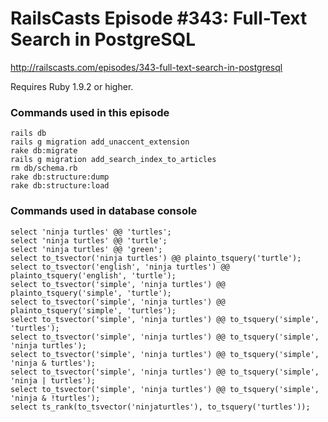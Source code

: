 # RailsCasts Episode #343: Full-Text Search in PostgreSQL

http://railscasts.com/episodes/343-full-text-search-in-postgresql

Requires Ruby 1.9.2 or higher.

### Commands used in this episode

```
rails db
rails g migration add_unaccent_extension
rake db:migrate
rails g migration add_search_index_to_articles
rm db/schema.rb
rake db:structure:dump
rake db:structure:load
```


### Commands used in database console

```
select 'ninja turtles' @@ 'turtles';
select 'ninja turtles' @@ 'turtle';
select 'ninja turtles' @@ 'green';
select to_tsvector('ninja turtles') @@ plainto_tsquery('turtle');
select to_tsvector('english', 'ninja turtles') @@ plainto_tsquery('english', 'turtle');
select to_tsvector('simple', 'ninja turtles') @@ plainto_tsquery('simple', 'turtle');
select to_tsvector('simple', 'ninja turtles') @@ plainto_tsquery('simple', 'turtles');
select to_tsvector('simple', 'ninja turtles') @@ to_tsquery('simple', 'turtles');
select to_tsvector('simple', 'ninja turtles') @@ to_tsquery('simple', 'ninja turtles');
select to_tsvector('simple', 'ninja turtles') @@ to_tsquery('simple', 'ninja & turtles');
select to_tsvector('simple', 'ninja turtles') @@ to_tsquery('simple', 'ninja | turtles');
select to_tsvector('simple', 'ninja turtles') @@ to_tsquery('simple', 'ninja & !turtles');
select ts_rank(to_tsvector('ninjaturtles'), to_tsquery('turtles'));
```
